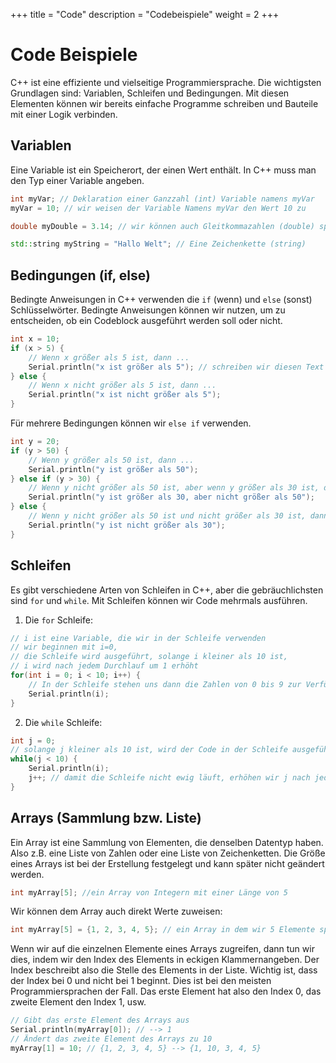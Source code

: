 +++
title = "Code"
description = "Codebeispiele"
weight = 2
+++


# Code Beispiele

C++ ist eine effiziente und vielseitige Programmiersprache. Die wichtigsten Grundlagen sind: Variablen, Schleifen und Bedingungen.
Mit diesen Elementen können wir bereits einfache Programme schreiben und Bauteile mit einer Logik verbinden.

## Variablen

Eine Variable ist ein Speicherort, der einen Wert enthält. In C++ muss man den Typ einer Variable angeben.

```cpp
int myVar; // Deklaration einer Ganzzahl (int) Variable namens myVar
myVar = 10; // wir weisen der Variable Namens myVar den Wert 10 zu

double myDouble = 3.14; // wir können auch Gleitkommazahlen (double) speichern

std::string myString = "Hallo Welt"; // Eine Zeichenkette (string)
```

## Bedingungen (if, else)

Bedingte Anweisungen in C++ verwenden die `if` (wenn) und `else` (sonst) Schlüsselwörter. Bedingte Anweisungen können wir nutzen, um zu entscheiden, ob ein Codeblock ausgeführt werden soll oder nicht.

```cpp
int x = 10;
if (x > 5) {
    // Wenn x größer als 5 ist, dann ...
    Serial.println("x ist größer als 5"); // schreiben wir diesen Text in den Seriellen Monitor
} else {
    // Wenn x nicht größer als 5 ist, dann ...
    Serial.println("x ist nicht größer als 5");
}
```

Für mehrere Bedingungen können wir `else if` verwenden.

```cpp
int y = 20;
if (y > 50) {
    // Wenn y größer als 50 ist, dann ...
    Serial.println("y ist größer als 50");
} else if (y > 30) {
    // Wenn y nicht größer als 50 ist, aber wenn y größer als 30 ist, dann ...
    Serial.println("y ist größer als 30, aber nicht größer als 50");
} else {
    // Wenn y nicht größer als 50 ist und nicht größer als 30 ist, dann ...
    Serial.println("y ist nicht größer als 30");
}
```

## Schleifen

Es gibt verschiedene Arten von Schleifen in C++, aber die gebräuchlichsten sind `for` und `while`. Mit Schleifen können wir Code mehrmals ausführen.

1. Die `for` Schleife:

```cpp
// i ist eine Variable, die wir in der Schleife verwenden
// wir beginnen mit i=0,
// die Schleife wird ausgeführt, solange i kleiner als 10 ist, 
// i wird nach jedem Durchlauf um 1 erhöht
for(int i = 0; i < 10; i++) { 
    // In der Schleife stehen uns dann die Zahlen von 0 bis 9 zur Verfügung
    Serial.println(i);
}
```

2. Die `while` Schleife:

```cpp
int j = 0;
// solange j kleiner als 10 ist, wird der Code in der Schleife ausgeführt
while(j < 10) {
    Serial.println(i);
    j++; // damit die Schleife nicht ewig läuft, erhöhen wir j nach jedem Durchlauf um 1 
}
```

## Arrays (Sammlung bzw. Liste)

Ein Array ist eine Sammlung von Elementen, die denselben Datentyp haben. Also z.B. eine Liste von Zahlen oder eine Liste von Zeichenketten.
Die Größe eines Arrays ist bei der Erstellung festgelegt und kann später nicht geändert werden.

```cpp
int myArray[5]; //ein Array von Integern mit einer Länge von 5
```

Wir können dem Array auch direkt Werte zuweisen:

```cpp
int myArray[5] = {1, 2, 3, 4, 5}; // ein Array in dem wir 5 Elemente speichern
```
Wenn wir auf die einzelnen Elemente eines Arrays zugreifen, dann tun wir dies, indem wir den Index des Elements in eckigen Klammernangeben.
Der Index beschreibt also die Stelle des Elements in der Liste.
Wichtig ist, dass der Index bei 0 und nicht bei 1 beginnt. Dies ist bei den meisten Programmiersprachen der Fall. 
Das erste Element hat also den Index 0, das zweite Element den Index 1, usw.
```cpp
// Gibt das erste Element des Arrays aus 
Serial.println(myArray[0]); // --> 1
// Ändert das zweite Element des Arrays zu 10
myArray[1] = 10; // {1, 2, 3, 4, 5} --> {1, 10, 3, 4, 5}
```
